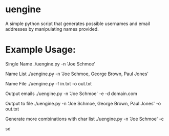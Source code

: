 # uengine
A simple python script that generates possible usernames and email addresses by manipulating names provided.

# Example Usage:
Single Name
./uengine.py -n 'Joe Schmoe'

Name List
./uengine.py -n 'Joe Schmoe, George Brown, Paul Jones'

Name File
./uengine.py -f in.txt -o out.txt

Output emails
./uengine.py -n 'Joe Schmoe' -e -d domain.com

Output to file
./uengine.py -n 'Joe Schmoe, George Brown, Paul Jones' -o out.txt

Generate more combinations with char list
./uengine.py -n 'Joe Schmoe' -c 

sd
